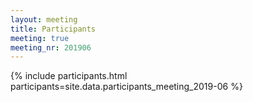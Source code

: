```yaml
---
layout: meeting
title: Participants
meeting: true
meeting_nr: 201906
---
```


{% include participants.html participants=site.data.participants_meeting_2019-06 %}
